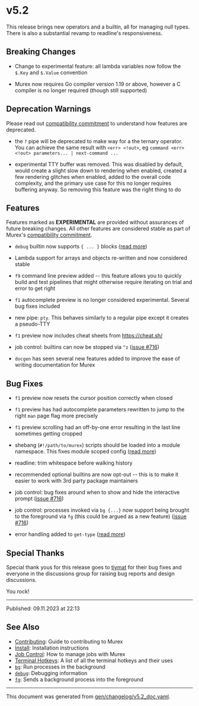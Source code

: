 # v5.2

This release brings new operators and a builtin, all for managing null types. There is also a substantial revamp to readline's responsiveness.

## Breaking Changes

* Change to experimental feature: all lambda variables now follow the `$.Key` and `$.Value` convention

* Murex now requires Go compiler version 1.19 or above, however a C compiler is no longer required (though still supported)

## Deprecation Warnings

Please read out [compatibility commitment](https://murex.rocks/compatibility.html) to understand how features are deprecated.

* the `?` pipe will be deprecated to make way for a the ternary operator. You can achieve the same result with `<err> <!out>`, eg `command <err> <!out> parameters... | next-command ...`
  
* experimental TTY buffer was removed. This was disabled by default, would create a slight slow down to rendering when enabled, created a few rendering glitches when enabled, added to the overall code complexity, and the primary use case for this no longer requires buffering anyway. So removing this feature was the right thing to do

## Features

Features marked as **EXPERIMENTAL** are provided without assurances of future breaking changes. All other features are considered stable as part of Murex's [compatibility commitment](https://murex.rocks/compatibility.html).

* `debug` builtin now supports `{ ... }` blocks ([read more](https://murex.rocks/commands/debug.html))

* Lambda support for arrays and objects re-written and now considered stable

* `f9` command line preview added -- this feature allows you to quickly build and test pipelines that might otherwise require iterating on trial and error to get right

* `f1` autocomplete preview is no longer considered experimental. Several bug fixes included

* new pipe: `pty`. This behaves similarly to a regular pipe except it creates a pseudo-TTY

* `f1` preview now includes cheat sheets from https://cheat.sh/

* job control: builtins can now be stopped via `^z` ([issue #716](https://github.com/lmorg/murex/issues/716))

* `docgen` has seen several new features added to improve the ease of writing documentation for Murex

## Bug Fixes

* `f1` preview now resets the cursor position correctly when closed

* `f1` preview has had autocomplete parameters rewritten to jump to the right `man` page flag more precisely

* `f1` preview scrolling had an off-by-one error resulting in the last line sometimes getting cropped

* shebang (`#!/path/to/murex`) scripts should be loaded into a module namespace. This fixes module scoped config ([read more](https://github.com/lmorg/murex/discussions/756))

* readline: trim whitespace before walking history
  
* recommended optional builtins are now opt-out -- this is to make it easier to work with 3rd party package maintainers

* job control: bug fixes around when to show and hide the interactive prompt ([issue #716](https://github.com/lmorg/murex/issues/716))

* job control: processes invoked via `bg {...}` now support being brought to the foreground via `fg` (this could be argued as a new feature) ([issue #716](https://github.com/lmorg/murex/issues/716))

* error handling added to `get-type` ([read more](https://murex.rocks/commands/get-type.html))
  
## Special Thanks

Special thank yous for this release goes to [tiymat](https://github.com/tiymat) for their bug fixes and everyone in the discussions group for raising bug reports and design discussions.

You rock!

<hr>

Published: 09.11.2023 at 22:13

## See Also

* [Contributing](../Murex/CONTRIBUTING.md):
  Guide to contributing to Murex
* [Install](../Murex/INSTALL.md):
  Installation instructions
* [Job Control](../user-guide/job-control.md):
  How to manage jobs with Murex
* [Terminal Hotkeys](../user-guide/terminal-keys.md):
  A list of all the terminal hotkeys and their uses
* [`bg`](../commands/bg.md):
  Run processes in the background
* [`debug`](../commands/debug.md):
  Debugging information
* [`fg`](../commands/fg.md):
  Sends a background process into the foreground

<hr/>

This document was generated from [gen/changelog/v5.2_doc.yaml](https://github.com/lmorg/murex/blob/master/gen/changelog/v5.2_doc.yaml).